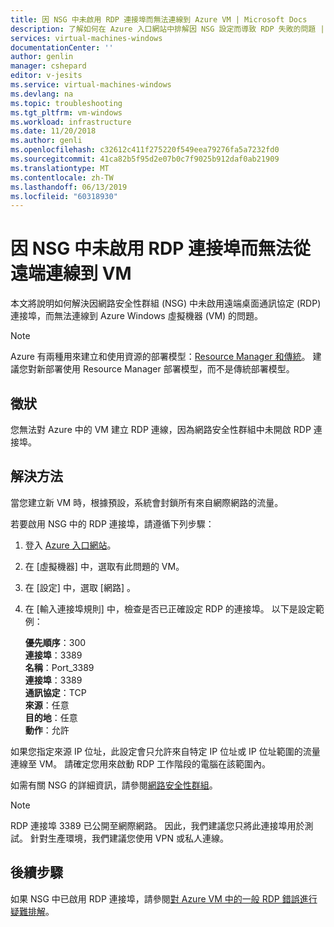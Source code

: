 ```yaml
---
title: 因 NSG 中未啟用 RDP 連接埠而無法連線到 Azure VM | Microsoft Docs
description: 了解如何在 Azure 入口網站中排解因 NSG 設定而導致 RDP 失敗的問題 | Microsoft Docs
services: virtual-machines-windows
documentationCenter: ''
author: genlin
manager: cshepard
editor: v-jesits
ms.service: virtual-machines-windows
ms.devlang: na
ms.topic: troubleshooting
ms.tgt_pltfrm: vm-windows
ms.workload: infrastructure
ms.date: 11/20/2018
ms.author: genli
ms.openlocfilehash: c32612c411f275220f549eea79276fa5a7232fd0
ms.sourcegitcommit: 41ca82b5f95d2e07b0c7f9025b912daf0ab21909
ms.translationtype: MT
ms.contentlocale: zh-TW
ms.lasthandoff: 06/13/2019
ms.locfileid: "60318930"
---
```

#  <a name="cannot-connect-remotely-to-a-vm-because-rdp-port-is-not-enabled-in-nsg"></a>因 NSG 中未啟用 RDP 連接埠而無法從遠端連線到 VM

本文將說明如何解決因網路安全性群組 (NSG) 中未啟用遠端桌面通訊協定 (RDP) 連接埠，而無法連線到 Azure Windows 虛擬機器 (VM) 的問題。


> [!NOTE] 
> Azure 有兩種用來建立和使用資源的部署模型：[Resource Manager 和傳統](../../azure-resource-manager/resource-manager-deployment-model.md)。 建議您對新部署使用 Resource Manager 部署模型，而不是傳統部署模型。 

## <a name="symptom"></a>徵狀

您無法對 Azure 中的 VM 建立 RDP 連線，因為網路安全性群組中未開啟 RDP 連接埠。

## <a name="solution"></a>解決方法 

當您建立新 VM 時，根據預設，系統會封鎖所有來自網際網路的流量。 

若要啟用 NSG 中的 RDP 連接埠，請遵循下列步驟：
1. 登入 [Azure 入口網站](https://portal.azure.com)。
2. 在 [虛擬機器]  中，選取有此問題的 VM。 
3. 在 [設定]  中，選取 [網路]  。 
4. 在 [輸入連接埠規則]  中，檢查是否已正確設定 RDP 的連接埠。 以下是設定範例： 

    **優先順序**：300 </br>
    **連接埠**：3389 </br>
    **名稱**：Port_3389 </br>
    **連接埠**：3389 </br>
    **通訊協定**：TCP </br>
    **來源**：任意 </br>
    **目的地**：任意 </br>
    **動作**：允許 </br>

如果您指定來源 IP 位址，此設定會只允許來自特定 IP 位址或 IP 位址範圍的流量連線至 VM。 請確定您用來啟動 RDP 工作階段的電腦在該範圍內。

如需有關 NSG 的詳細資訊，請參閱[網路安全性群組](../../virtual-network/security-overview.md)。

> [!NOTE]
> RDP 連接埠 3389 已公開至網際網路。 因此，我們建議您只將此連接埠用於測試。 針對生產環境，我們建議您使用 VPN 或私人連線。

## <a name="next-steps"></a>後續步驟

如果 NSG 中已啟用 RDP 連接埠，請參閱[對 Azure VM 中的一般 RDP 錯誤進行疑難排解](./troubleshoot-rdp-general-error.md)。



